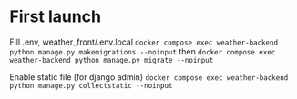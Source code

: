 # First launch

Fill .env, weather_front/.env.local
`docker compose exec weather-backend python manage.py makemigrations --noinput`
then
`docker compose exec weather-backend python manage.py migrate --noinput`

Enable static file (for django admin)
`docker compose exec weather-backend python manage.py collectstatic --noinput`
